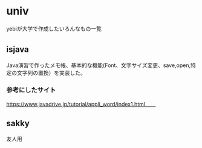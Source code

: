 # univ
yebiが大学で作成したいろんなもの一覧

## isjava　　
Java演習で作ったメモ帳、基本的な機能(Font、文字サイズ変更、save,open,特定の文字列の置換）を実装した。　　

### 参考にしたサイト　　
https://www.javadrive.jp/tutorial/appli_word/index1.html　　

## sakky
友人用

